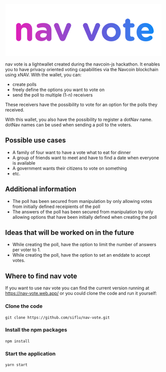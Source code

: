 ![alt text](https://github.com/siflu/nav-vote/blob/main/src/assets/logo.png?raw=true)


nav vote is a lightwallet created during the navcoin-js hackathon.
It enables you to have privacy oriented voting capabilities via the Navcoin blockchain using xNAV.
With the wallet, you can:
- create polls
- freely define the options you want to vote on 
- send the poll to multiple (1-n) receivers

These receivers have the possibility to vote for an option for the polls they received.

With this wallet, you also have the possibility to register a dotNav name.
dotNav names can be used when sending a poll to the voters.

## Possible use cases
- A family of four want to have a vote what to eat for dinner
- A group of friends want to meet and have to find a date when everyone is available
- A government wants their citizens to vote on something
- etc.

## Additional information
- The poll has been secured from manipulation by only allowing votes from initially defined receipients of the poll
- The answers of the poll has been secured from manipulation by only allowing options that have been initially defined when creating the poll

## Ideas that will be worked on in the future
- While creating the poll, have the option to limit the number of answers per voter to 1.
- While creating the poll, have the option to set an enddate to accept votes.

## Where to find nav vote
If you want to use nav vote you can find the current version running at https://nav-vote.web.app/
or you could clone the code and run it yourself:

### Clone the code
`git clone https://github.com/siflu/nav-vote.git`

### Install the npm packages
`npm install`

### Start the application
`yarn start`